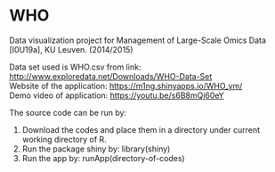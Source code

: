 # WHO

Data visualization project for Management of Large-Scale Omics Data [I0U19a], KU Leuven. (2014/2015)

Data set used is WHO.csv from link: http://www.exploredata.net/Downloads/WHO-Data-Set <br />
Website of the application: https://m1ng.shinyapps.io/WHO_ym/ <br />
Demo video of application: https://youtu.be/s6B8mQj60eY

The source code can be run by:
1. Download the codes and place them in a directory under current working directory of R.
2. Run the package shiny by: library(shiny)
3. Run the app by: runApp(directory-of-codes)

